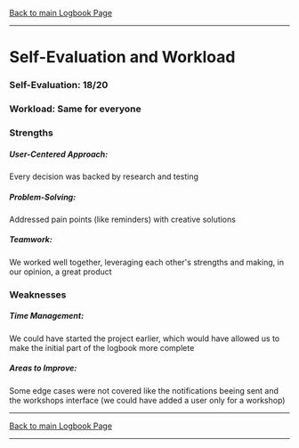 [Back to main Logbook Page](../hci_logbook.md)

---

# Self-Evaluation and Workload

### Self-Evaluation: 18/20
### Workload: Same for everyone

### Strengths
##### User-Centered Approach: 
Every decision was backed by research and testing

##### Problem-Solving: 
Addressed pain points (like reminders) with creative solutions

##### Teamwork: 
We worked well together, leveraging each other's strengths and making, in our opinion, a great product

### Weaknesses
##### Time Management:
We could have started the project earlier, which would have allowed us to make the initial part of the logbook more complete
##### Areas to Improve:
Some edge cases were not covered like the notifications beeing sent and the workshops interface (we could have added a user only for a workshop)

---
[Back to main Logbook Page](../hci_logbook.md)

---